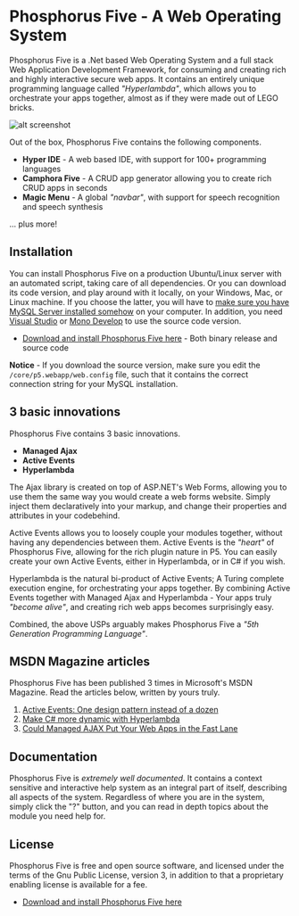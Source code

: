 Phosphorus Five - A Web Operating System
===============

Phosphorus Five is a .Net based Web Operating System and a full stack Web Application Development Framework, for consuming and
creating rich and highly interactive secure web apps. It contains an entirely unique programming language called _"Hyperlambda"_,
which allows you to orchestrate your apps together, almost as if they were made out of LEGO bricks.

![alt screenshot](https://phosphorusfive.files.wordpress.com/2018/03/github-screenshot-desktop.png)

Out of the box, Phosphorus Five contains the following components.

* __Hyper IDE__ - A web based IDE, with support for 100+ programming languages
* __Camphora Five__ - A CRUD app generator allowing you to create rich CRUD apps in seconds
* __Magic Menu__ - A global _"navbar"_, with support for speech recognition and speech synthesis

... plus more!

## Installation

You can install Phosphorus Five on a production Ubuntu/Linux server with an automated script, taking care of all dependencies. Or
you can download its code version, and play around with it locally, on your Windows, Mac, or Linux machine. If you choose the latter, you will
have to [make sure you have MySQL Server installed somehow](https://dev.mysql.com/downloads/mysql/) on your computer.
In addition, you need [Visual Studio](https://www.visualstudio.com/vs/community/) or [Mono Develop](https://www.monodevelop.com/) to
use the source code version.

* [Download and install Phosphorus Five here](https://github.com/polterguy/phosphorusfive/releases) - Both binary release and source code

**Notice** - If you download the source version, make sure you edit the `/core/p5.webapp/web.config` file, such that it contains the correct
connection string for your MySQL installation.

## 3 basic innovations

Phosphorus Five contains 3 basic innovations.

* __Managed Ajax__
* __Active Events__
* __Hyperlambda__

The Ajax library is created on top of ASP.NET's Web Forms, allowing you to use them the same way you would create a web forms website.
Simply inject them declaratively into your markup, and change their properties and attributes in your codebehind.

Active Events allows you to loosely couple your modules together, without having any dependencies between them. Active Events is the _"heart"_ of
Phosphorus Five, allowing for the rich plugin nature in P5. You can easily create your own Active Events, either in Hyperlambda, or in C# if you wish.

Hyperlambda is the natural bi-product of Active Events; A Turing complete execution engine, for orchestrating your apps 
together. By combining Active Events together with Managed Ajax and Hyperlambda - Your apps truly _"become alive"_, and creating rich web apps
becomes surprisingly easy.

Combined, the above USPs arguably makes Phosphorus Five a _"5th Generation Programming Language"_.

## MSDN Magazine articles

Phosphorus Five has been published 3 times in Microsoft's MSDN Magazine. Read the articles below, written by yours truly.

1. [Active Events: One design pattern instead of a dozen](https://msdn.microsoft.com/en-us/magazine/mt795187)
2. [Make C# more dynamic with Hyperlambda](https://msdn.microsoft.com/en-us/magazine/mt809119)
3. [Could Managed AJAX Put Your Web Apps in the Fast Lane](https://msdn.microsoft.com/en-us/magazine/mt826343)

## Documentation

Phosphorus Five is _extremely well documented_. It contains a context sensitive and interactive
help system as an integral part of itself, describing all aspects of the system. Regardless of where you
are in the system, simply click the "?" button, and you can read in depth topics about the module you need help for.

## License

Phosphorus Five is free and open source software, and licensed under the terms
of the Gnu Public License, version 3, in addition to that a proprietary enabling license is available for a fee.

* [Download and install Phosphorus Five here](https://github.com/polterguy/phosphorusfive/releases)

